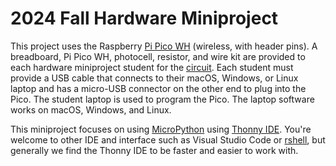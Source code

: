 # 2024 Fall Hardware Miniproject

This project uses the Raspberry
[Pi Pico WH](https://www.raspberrypi.com/documentation/microcontrollers/raspberry-pi-pico.html#raspberry-pi-pico-w-and-pico-wh)
(wireless, with header pins).
A breadboard, Pi Pico WH, photocell, resistor, and wire kit are provided to each hardware miniproject student for the
[circuit](./doc/circuit.md).
Each student must provide a USB cable that connects to their macOS, Windows, or Linux laptop and has a micro-USB connector on the other end to plug into the Pico.
The student laptop is used to program the Pico.
The laptop software works on macOS, Windows, and Linux.

This miniproject focuses on using
[MicroPython](./doc/micropython.md)
using
[Thonny IDE](./doc/thonny.md).
You're welcome to other IDE and interface such as Visual Studio Code or
[rshell](./doc/rshell.md),
but generally we find the Thonny IDE to be faster and easier to work with.
